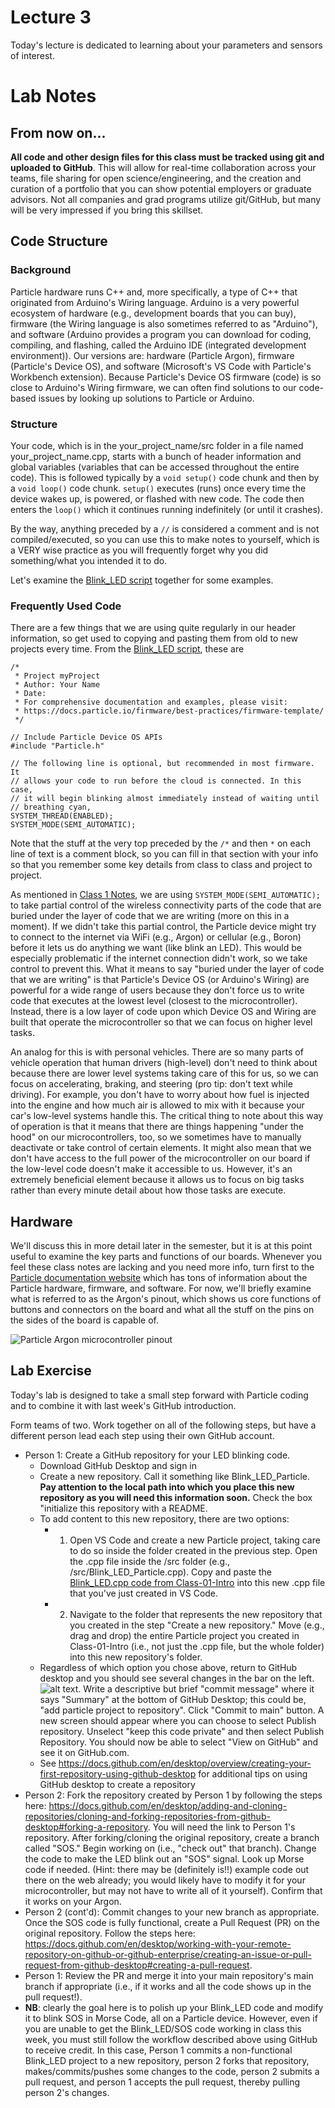 # Lecture 3
Today's lecture is dedicated to learning about your parameters and sensors of interest.

# Lab Notes
## From now on...
**All code and other design files for this class must be tracked using git and uploaded to GitHub**. This will allow for real-time collaboration across your teams, file sharing for open science/engineering, and the creation and curation of a portfolio that you can show potential employers or graduate advisors. Not all companies and grad programs utilize git/GitHub, but many will be very impressed if you bring this skillset.

## Code Structure
### Background
Particle hardware runs C++ and, more specifically, a type of C++ that originated from Arduino's Wiring language. Arduino is a very powerful ecosystem of hardware (e.g., development boards that you can buy), firmware (the Wiring language is also sometimes referred to as "Arduino"), and software (Arduino provides a program you can download for coding, compiling, and flashing, called the Arduino IDE (integrated development environment)). Our versions are: hardware (Particle Argon), firmware (Particle's Device OS), and software (Microsoft's VS Code with Particle's Workbench extension). Because Particle's Device OS firmware (code) is so close to Arduino's Wiring firmware, we can often find solutions to our code-based issues by looking up solutions to Particle or Arduino. 

### Structure
Your code, which is in the your_project_name/src folder in a file named your_project_name.cpp, starts with a bunch of header information and global variables (variables that can be accessed throughout the entire code). This is followed typically by a `void setup()` code chunk and then by a `void loop()` code chunk. `setup()` executes (runs) once every time the device wakes up, is powered, or flashed with new code. The code then enters the `loop()` which it continues running indefinitely (or until it crashes). 

By the way, anything preceded by a `//` is considered a comment and is not compiled/executed, so you can use this to make notes to yourself, which is a VERY wise practice as you will frequently forget why you did something/what you intended it to do.

Let's examine the [Blink_LED script](../Class-01-Intro/Blink_LED.cpp) together for some examples.

### Frequently Used Code
There are a few things that we are using quite regularly in our header information, so get used to copying and pasting them from old to new projects every time. From the [Blink_LED script](../Class-01-Intro/Blink_LED.cpp), these are 
```
/* 
 * Project myProject
 * Author: Your Name
 * Date: 
 * For comprehensive documentation and examples, please visit:
 * https://docs.particle.io/firmware/best-practices/firmware-template/
 */

// Include Particle Device OS APIs
#include "Particle.h"

// The following line is optional, but recommended in most firmware. It
// allows your code to run before the cloud is connected. In this case,
// it will begin blinking almost immediately instead of waiting until
// breathing cyan,
SYSTEM_THREAD(ENABLED);
SYSTEM_MODE(SEMI_AUTOMATIC);
```

Note that the stuff at the very top preceded by the `/*` and then `*` on each line of text is a comment block, so you can fill in that section with your info so that you remember some key details from class to class and project to project.

As mentioned in [Class 1 Notes](../Class-01-Intro/readme.md), we are using `SYSTEM_MODE(SEMI_AUTOMATIC);` to take partial control of the wireless connectivity parts of the code that are buried under the layer of code that we are writing (more on this in a moment). If we didn't take this partial control, the Particle device might try to connect to the internet via WiFi (e.g., Argon) or cellular (e.g., Boron) before it lets us do anything we want (like blink an LED). This would be especially problematic if the internet connection didn't work, so we take control to prevent this. What it means to say "buried under the layer of code that we are writing" is that Particle's Device OS (or Arduino's Wiring) are powerful for a wide range of users because they don't force us to write code that executes at the lowest level (closest to the microcontroller). Instead, there is a low layer of code upon which Device OS and Wiring are built that operate the microcontroller so that we can focus on higher level tasks. 

An analog for this is with personal vehicles. There are so many parts of vehicle operation that human drivers (high-level) don't need to think about because there are lower level systems taking care of this for us, so we can focus on accelerating, braking, and steering (pro tip: don't text while driving). For example, you don't have to worry about how fuel is injected into the engine and how much air is allowed to mix with it because your car's low-level systems handle this. The critical thing to note about this way of operation is that it means that there are things happening "under the hood" on our microcontrollers, too, so we sometimes have to manually deactivate or take control of certain elements. It might also mean that we don't have access to the full power of the microcontroller on our board if the low-level code doesn't make it accessible to us. However, it's an extremely beneficial element because it allows us to focus on big tasks rather than every minute detail about how those tasks are execute.

## Hardware
We'll discuss this in more detail later in the semester, but it is at this point useful to examine the key parts and functions of our boards. Whenever you feel these class notes are lacking and you need more info, turn first to the [Particle documentation website](https://docs.particle.io/) which has tons of information about the Particle hardware, firmware, and software. For now, we'll briefly examine what is referred to as the Argon's pinout, which shows us core functions of buttons and connectors on the board and what all the stuff on the pins on the sides of the board is capable of.

![Particle Argon microcontroller pinout](../assets/images/Argon%20Pinout.png "Argon pinout")

## Lab Exercise
Today's lab is designed to take a small step forward with Particle coding and to combine it with last week's GitHub introduction. 

Form teams of two. Work together on all of the following steps, but have a different person lead each step using their own GitHub account.
- Person 1: Create a GitHub repository for your LED blinking code. 
  - Download GitHub Desktop and sign in
  - Create a new repository. Call it something like Blink_LED_Particle. **Pay attention to the local path into which you place this new repository as you will need this information soon.** Check the box "initialize this repository with a README. 
  - To add content to this new repository, there are two options:
    - 1. Open VS Code and create a new Particle project, taking care to do so inside the folder created in the previous step. Open the .cpp file inside the /src folder (e.g., /src/Blink_LED_Particle.cpp). Copy and paste the [Blink_LED.cpp code from Class-01-Intro](../Class-01-Intro/Blink_LED.cpp) into this new .cpp file that you've just created in VS Code. 
    - 2. Navigate to the folder that represents the new repository that you created in the step "Create a new repository." Move (e.g., drag and drop) the entire Particle project you created in Class-01-Intro (i.e., not just the .cpp file, but the whole folder) into this new repository's folder.
  - Regardless of which option you chose above, return to GitHub desktop and you should see several changes in the bar on the left. ![alt text](../assets/images/image.png). Write a descriptive but brief "commit message" where it says "Summary" at the bottom of GitHub Desktop; this could be, "add particle project to repository". Click "Commit to main" button. A new screen should appear where you can choose to select Publish repository. Unselect "keep this code private" and then select Publish Repository. You should now be able to select "View on GitHub" and see it on GitHub.com.
  - See https://docs.github.com/en/desktop/overview/creating-your-first-repository-using-github-desktop for additional tips on using GitHub desktop to create a repository
- Person 2: Fork the repository created by Person 1 by following the steps here: https://docs.github.com/en/desktop/adding-and-cloning-repositories/cloning-and-forking-repositories-from-github-desktop#forking-a-repository. You will need the link to Person 1's repository. After forking/cloning the original repository, create a branch called "SOS." Begin working on (i.e., "check out" that branch). Change the code to make the LED blink out an "SOS" signal. Look up Morse code if needed. (Hint: there may be (definitely is!!) example code out there on the web already; you would likely have to modify it for your microcontroller, but may not have to write all of it yourself). Confirm that it works on your Argon.
- Person 2 (cont'd): Commit changes to your new branch as appropriate. Once the SOS code is fully functional, create a Pull Request (PR) on the original repository. Follow the steps here: https://docs.github.com/en/desktop/working-with-your-remote-repository-on-github-or-github-enterprise/creating-an-issue-or-pull-request-from-github-desktop#creating-a-pull-request.
- Person 1: Review the PR and merge it into your main repository's main branch if appropriate (i.e., if it works and all the code shows up in the pull request!).
- **NB**: clearly the goal here is to polish up your Blink_LED code and modify it to blink SOS in Morse Code, all on a Particle device. However, even if you are unable to get the Blink_LED/SOS code working in class this week, you must still follow the workflow described above using GitHub to receive credit. In this case, Person 1 commits a non-functional Blink_LED project to a new repository, person 2 forks that repository, makes/commits/pushes some changes to the code, person 2 submits a pull request, and person 1 accepts the pull request, thereby pulling person 2's changes.